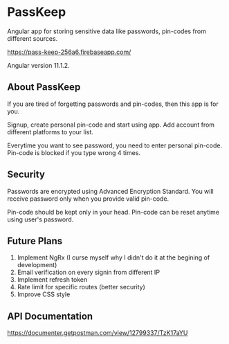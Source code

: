 # PassKeep

Angular app for storing sensitive data like passwords, pin-codes from different sources.

https://pass-keep-256a6.firebaseapp.com/

Angular version 11.1.2.

## About PassKeep

If you are tired of forgetting passwords and pin-codes, then this app is for you.

Signup, create personal pin-code and start using app. Add account from different platforms to your list.

Everytime you want to see password, you need to enter personal pin-code. Pin-code is blocked if you type wrong 4 times.

## Security

Passwords are encrypted using Advanced Encryption Standard. You will receive password only when you provide valid pin-code.

Pin-code should be kept only in your head. Pin-code can be reset anytime using user's password.

## Future Plans

1. Implement NgRx (I curse myself why I didn't do it at the begining of development)
2. Email verification on every signin from different IP
3. Implement refresh token
4. Rate limit for specific routes (better security)
5. Improve CSS style

## API Documentation

https://documenter.getpostman.com/view/12799337/TzK17aYU
